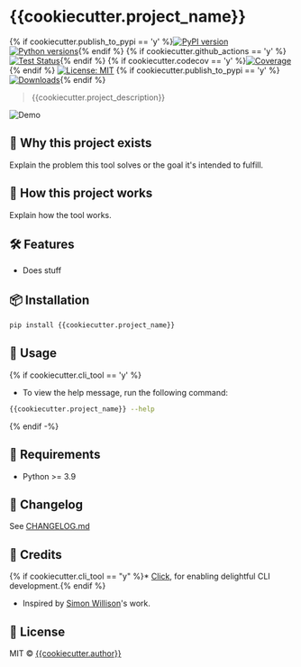 # {{cookiecutter.project_name}}

{% if cookiecutter.publish_to_pypi == 'y' %}[![PyPI version](https://img.shields.io/pypi/v/{{cookiecutter.project_name}}.svg)](https://pypi.org/project/{{cookiecutter.project_name}})
[![Python versions](https://img.shields.io/pypi/pyversions/{{cookiecutter.project_name}}.svg?logo=python&logoColor=white)](https://pypi.org/project/{{cookiecutter.project_name}}/){% endif %}
{% if cookiecutter.github_actions == 'y' %}[![Test Status](https://github.com/{{cookiecutter.github_username}}/{{cookiecutter.project_name}}/workflows/Test/badge.svg)](https://github.com/{{cookiecutter.github_username}}/{{cookiecutter.project_name}}/actions?query=workflow%3AMain){% endif %}
{% if cookiecutter.codecov == 'y' %}[![Coverage](https://codecov.io/gh/{{cookiecutter.github_username}}/{{cookiecutter.project_name}}/branch/main/graph/badge.svg)](https://codecov.io/gh/{{cookiecutter.github_username}}/{{cookiecutter.project_name}}){% endif %}
[![License: MIT](https://img.shields.io/badge/license-MIT-blue.svg)](https://github.com/{{cookiecutter.github_username}}/{{cookiecutter.project_name}}/blob/main/LICENSE)
{% if cookiecutter.publish_to_pypi == 'y' %}[![Downloads](https://static.pepy.tech/badge/{{cookiecutter.project_name}})](https://pepy.tech/project/{{cookiecutter.project_name}}){% endif %}

> {{cookiecutter.project_description}}

![Demo](https://raw.githubusercontent.com/{{cookiecutter.github_username}}/{{cookiecutter.project_name}}/main/demo.gif)

## 🚀 Why this project exists

Explain the problem this tool solves or the goal it's intended to fulfill.

## 🧠 How this project works

Explain how the tool works.

## 🛠️ Features

* Does stuff

## 📦 Installation

```bash
pip install {{cookiecutter.project_name}}
```

## 🧪 Usage
{% if cookiecutter.cli_tool == 'y' %}
* To view the help message, run the following command:

```bash
{{cookiecutter.project_name}} --help
```
{% endif -%}


## 📐 Requirements

* Python >= 3.9

## 🧾 Changelog

See [CHANGELOG.md](https://github.com/{{cookiecutter.github_username}}/{{cookiecutter.project_name}}/blob/main/CHANGELOG.md)

## 🙏 Credits

{% if cookiecutter.cli_tool == "y" %}* [Click](https://click.palletsprojects.com), for enabling delightful CLI development.{% endif %}
* Inspired by [Simon Willison](https://github.com/simonw)'s work.

## 📄 License

MIT © [{{cookiecutter.author}}](https://github.com/{{cookiecutter.github_username}})
